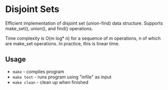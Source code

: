 # Disjoint Sets
Efficient implementation of disjoint set (union-find) data structure.  Supports make_set(), union(), and find() operations.

Time complexity is O(m log* n) for a sequence of m operations, n of which are make_set operations.  In practice, this is linear time.

## Usage
* `make` - compiles program
* `make test` - runs program using "infile" as input
* `make clean` - clean up when finished
